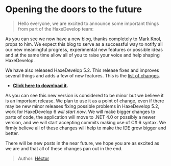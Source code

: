 # Opening the doors to the future

> Hello everyone, we are excited to announce some important things from part of the HaxeDevelop team:

As you can see we now have a new blog, thanks completely to [Mark Knol](https://twitter.com/mknol), props to him. 
We expect this blog to serve as a successful way to notify all our new meaningful progress, experimental new features or possible ideas and at the same time allow all of you to raise your voice and help shaping HaxeDevelop.

We have also released HaxeDevelop 5.2. This release fixes and improves several things and adds a few of new features. This is the [list of changes](http://haxedevelop.org/haxedevelop-5.2.html).

* **[Click here to download it](http://haxedevelop.org/download.html).**

As you can see this new version is considered to be minor but we believe it is an important release. We plan to use it as a point of change, even if there may be new minor releases fixing possible problems in HaxeDevelop&nbsp;5.2, work for HaxeDevelop&nbsp;6 _will start now_. 
We will make bigger changes to parts of code, the application will move to .NET&nbsp;4.0 or possibly a newer version, and we will start accepting commits making use of C#&nbsp;6 syntax. 
We firmly believe all of these changes will help to make the IDE grow bigger and better.

There will be new posts in the near future, we hope you are as excited as we are and that all of these changes pan out in the end.

> Author: [Héctor](https://github.com/Neverbirth)
